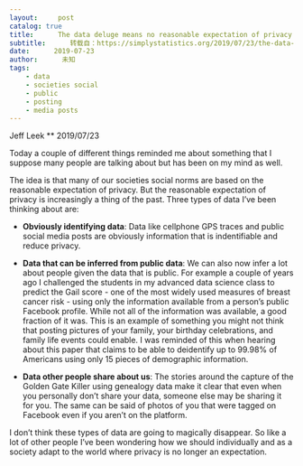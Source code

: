 ```yaml
---
layout:     post
catalog: true
title:      The data deluge means no reasonable expectation of privacy - now what?
subtitle:      转载自：https://simplystatistics.org/2019/07/23/the-data-deluge-means-no-reasonable-expectation-of-privacy-no-what/
date:      2019-07-23
author:      未知
tags:
    - data
    - societies social
    - public
    - posting
    - media posts
---
```



Jeff Leek
**
2019/07/23


Today a couple of different things reminded me about something that I suppose many people are talking about but has been on my mind as well.

The idea is that many of our societies social norms are based on the reasonable expectation of privacy. But the reasonable expectation of privacy is increasingly a thing of the past. Three types of data I’ve been thinking about are:

- **Obviously identifying data**: Data like cellphone GPS traces and public social media posts are obviously information that is indentifiable and reduce privacy.

- **Data that can be inferred from public data**: We can also now infer a lot about people given the data that is public. For example a couple of years ago I challenged the students in my advanced data science class to predict the Gail score - one of the most widely used measures of breast cancer risk - using only the information available from a person’s public Facebook profile. While not all of the information was available, a good fraction of it was. This is an example of something you might not think that posting pictures of your family, your birthday celebrations, and family life events could enable. I was reminded of this when hearing about this paper that claims to be able to deidentify up to 99.98\% of Americans using only 15 pieces of demographic information.

- **Data other people share about us**: The stories around the capture of the Golden Gate Killer using genealogy data make it clear that even when you personally don’t share your data, someone else may be sharing it for you. The same can be said of photos of you that were tagged on Facebook even if you aren’t on the platform.


I don’t think these types of data are going to magically disappear. So like a lot of other people I’ve been wondering how we should individually and as a society adapt to the world where privacy is no longer an expectation.

